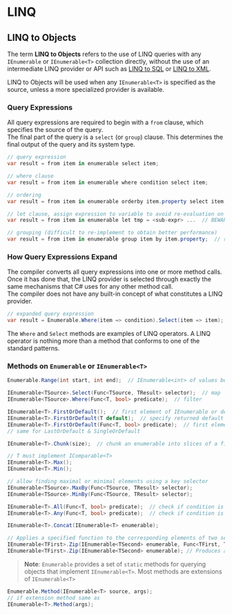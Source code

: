 # LINQ

## LINQ to Objects

<!-- Page: 423/761 of "Ian Griffiths - Programming C# 8.0 - Build Cloud, Web, and Desktop Applications.pdf" -->

The term **LINQ to Objects** refers to the use of LINQ queries with any `IEnumerable` or `IEnumerable<T>` collection directly, without the use of an intermediate LINQ provider or API such as [LINQ to SQL](https://docs.microsoft.com/en-us/dotnet/framework/data/adonet/sql/linq/) or [LINQ to XML](https://docs.microsoft.com/en-us/dotnet/standard/linq/linq-xml-overview).

LINQ to Objects will be used when any `IEnumerable<T>` is specified as the source, unless a more specialized provider is available.

### Query Expressions

All query expressions are required to begin with a `from` clause, which specifies the source of the query.  
The final part of the query is a `select` (or `group`) clause. This determines the final output of the query and its system type.

```cs linenums="1"
// query expression
var result = from item in enumerable select item;

// where clause
var result = from item in enumerable where condition select item;

// ordering
var result = from item in enumerable orderby item.property select item;  // ordered IEnumerable

// let clause, assign expression to variable to avoid re-evaluation on each cycle
var result = from item in enumerable let tmp = <sub-expr> ...  // BEWARE: compiled code has a lot of overhead to satisfy let clause

// grouping (difficult to re-implement to obtain better performance)
var result = from item in enumerable group item by item.property;  // returns IEnumerable<IGrouping<TKey,TElement>>
```

### How Query Expressions Expand

The compiler converts all query expressions into one or more method calls. Once it has done that, the LINQ provider is selected through exactly the same mechanisms that C# uses for any other method call.  
The compiler does not have any built-in concept of what constitutes a LINQ provider.

```cs linenums="1"
// expanded query expression
var result = Enumerable.Where(item => condition).Select(item => item);
```

The `Where` and `Select` methods are examples of LINQ operators. A LINQ operator is nothing more than a method that conforms to one of the standard patterns.

### Methods on `Enumerable` or `IEnumerable<T>`

```cs linenums="1"
Enumerable.Range(int start, int end);  // IEnumerable<int> of values between start & end

IEnumerable<TSource>.Select(Func<TSource, TResult> selector);  // map
IEnumerable<TSource>.Where(Func<T, bool> predicate);  // filter

IEnumerable<T>.FirstOrDefault();  // first element of IEnumerable or default(T) if empty
IEnumerable<T>.FirstOrDefault(T default);  // specify returned default
IEnumerable<T>.FirstOrDefault(Func<T, bool> predicate);  // first element to match predicate or default(T)
// same for LastOrDefault & SingleOrDefault

IEnumerable<T>.Chunk(size);  // chunk an enumerable into slices of a fixed size

// T must implement IComparable<T>
IEnumerable<T>.Max();
IEnumerable<T>.Min();

// allow finding maximal or minimal elements using a key selector
IEnumerable<TSource>.MaxBy(Func<TSource, TResult> selector);
IEnumerable<TSource>.MinBy(Func<TSource, TResult> selector);

IEnumerable<T>.All(Func<T, bool> predicate);  // check if condition is true for all elements
IEnumerable<T>.Any(Func<T, bool> predicate);  // check if condition is true for at least one element

IEnumerable<T>.Concat(IEnumerable<T> enumerable);

// Applies a specified function to the corresponding elements of two sequences, producing a sequence of the results.
IEnumerable<TFirst>.Zip(IEnumerable<TSecond> enumerable, Func<TFirst, TSecond, TResult> func);
IEnumerable<TFirst>.Zip(IEnumerable<TSecond> enumerable); // Produces a sequence of tuples with elements from the two specified sequences.
```

> **Note**: `Enumerable` provides a set of `static` methods for querying objects that implement `IEnumerable<T>`. Most methods are extensions of `IEnumerable<T>`

```cs linenums="1"
Enumerable.Method(IEnumerable<T> source, args);
// if extension method same as
IEnumerable<T>.Method(args);
```

